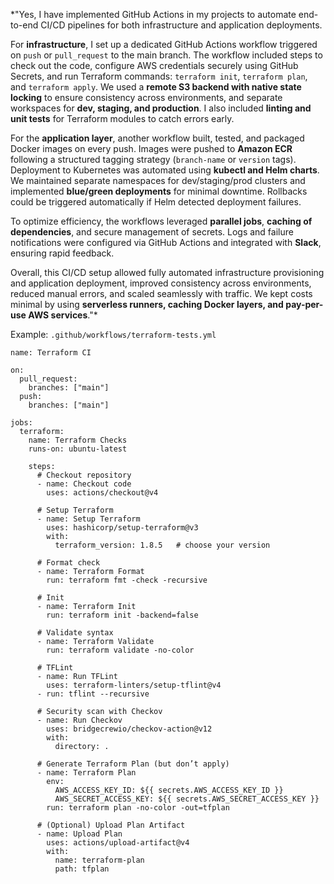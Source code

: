 *"Yes, I have implemented GitHub Actions in my projects to automate end-to-end CI/CD pipelines for both infrastructure and application deployments.

For **infrastructure**, I set up a dedicated GitHub Actions workflow triggered on `push` or `pull_request` to the main branch. The workflow included steps to check out the code, configure AWS credentials securely using GitHub Secrets, and run Terraform commands: `terraform init`, `terraform plan`, and `terraform apply`. We used a **remote S3 backend with native state locking** to ensure consistency across environments, and separate workspaces for **dev, staging, and production**. I also included **linting and unit tests** for Terraform modules to catch errors early.

For the **application layer**, another workflow built, tested, and packaged Docker images on every push. Images were pushed to **Amazon ECR** following a structured tagging strategy (`branch-name` or `version` tags). Deployment to Kubernetes was automated using **kubectl and Helm charts**. We maintained separate namespaces for dev/staging/prod clusters and implemented **blue/green deployments** for minimal downtime. Rollbacks could be triggered automatically if Helm detected deployment failures.

To optimize efficiency, the workflows leveraged **parallel jobs**, **caching of dependencies**, and secure management of secrets. Logs and failure notifications were configured via GitHub Actions and integrated with **Slack**, ensuring rapid feedback.

Overall, this CI/CD setup allowed fully automated infrastructure provisioning and application deployment, improved consistency across environments, reduced manual errors, and scaled seamlessly with traffic. We kept costs minimal by using **serverless runners, caching Docker layers, and pay-per-use AWS services**."*

Example: `.github/workflows/terraform-tests.yml`

```
name: Terraform CI

on:
  pull_request:
    branches: ["main"]
  push:
    branches: ["main"]

jobs:
  terraform:
    name: Terraform Checks
    runs-on: ubuntu-latest

    steps:
      # Checkout repository
      - name: Checkout code
        uses: actions/checkout@v4

      # Setup Terraform
      - name: Setup Terraform
        uses: hashicorp/setup-terraform@v3
        with:
          terraform_version: 1.8.5   # choose your version

      # Format check
      - name: Terraform Format
        run: terraform fmt -check -recursive

      # Init
      - name: Terraform Init
        run: terraform init -backend=false

      # Validate syntax
      - name: Terraform Validate
        run: terraform validate -no-color

      # TFLint
      - name: Run TFLint
        uses: terraform-linters/setup-tflint@v4
      - run: tflint --recursive

      # Security scan with Checkov
      - name: Run Checkov
        uses: bridgecrewio/checkov-action@v12
        with:
          directory: .

      # Generate Terraform Plan (but don’t apply)
      - name: Terraform Plan
        env:
          AWS_ACCESS_KEY_ID: ${{ secrets.AWS_ACCESS_KEY_ID }}
          AWS_SECRET_ACCESS_KEY: ${{ secrets.AWS_SECRET_ACCESS_KEY }}
        run: terraform plan -no-color -out=tfplan

      # (Optional) Upload Plan Artifact
      - name: Upload Plan
        uses: actions/upload-artifact@v4
        with:
          name: terraform-plan
          path: tfplan

```